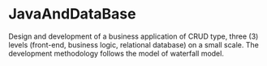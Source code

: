 # JavaAndDataBase
Design and development of a business application of CRUD type, three (3) levels (front-end, business logic, relational database) on a small scale. The development methodology follows the model of
waterfall model.
